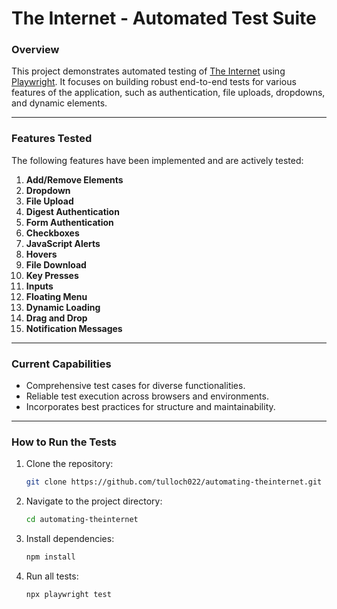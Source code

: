 # **The Internet - Automated Test Suite**

### **Overview**
This project demonstrates automated testing of [The Internet](https://the-internet.herokuapp.com/) using [Playwright](https://playwright.dev/). It focuses on building robust end-to-end tests for various features of the application, such as authentication, file uploads, dropdowns, and dynamic elements.

---

### **Features Tested**
The following features have been implemented and are actively tested:
1. **Add/Remove Elements**
2. **Dropdown**
3. **File Upload**
4. **Digest Authentication**
5. **Form Authentication**
6. **Checkboxes**
7. **JavaScript Alerts**
8. **Hovers**
9. **File Download**
10. **Key Presses**
11. **Inputs**
12. **Floating Menu**
13. **Dynamic Loading**
14. **Drag and Drop**
15. **Notification Messages**


---

### **Current Capabilities**
- Comprehensive test cases for diverse functionalities.
- Reliable test execution across browsers and environments.
- Incorporates best practices for structure and maintainability.

---

### **How to Run the Tests**
1. Clone the repository:
   ```bash
   git clone https://github.com/tulloch022/automating-theinternet.git
   ```
2. Navigate to the project directory:
   ```bash
   cd automating-theinternet
   ```
3. Install dependencies:
   ```bash
   npm install
   ```
4. Run all tests:
   ```bash
   npx playwright test
   ```

